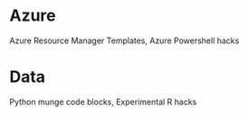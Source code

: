 # Azure
Azure Resource Manager Templates, Azure Powershell hacks

# Data
Python munge code blocks, Experimental R hacks
